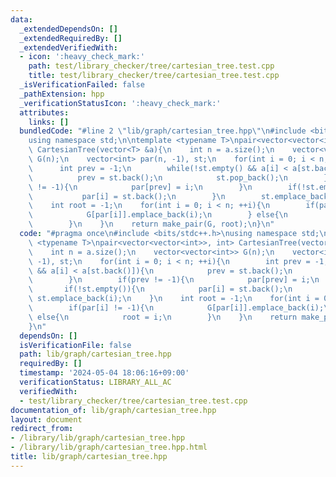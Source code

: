 ```yaml
---
data:
  _extendedDependsOn: []
  _extendedRequiredBy: []
  _extendedVerifiedWith:
  - icon: ':heavy_check_mark:'
    path: test/library_checker/tree/cartesian_tree.test.cpp
    title: test/library_checker/tree/cartesian_tree.test.cpp
  _isVerificationFailed: false
  _pathExtension: hpp
  _verificationStatusIcon: ':heavy_check_mark:'
  attributes:
    links: []
  bundledCode: "#line 2 \"lib/graph/cartesian_tree.hpp\"\n#include <bits/stdc++.h>\n\
    using namespace std;\n\ntemplate <typename T>\npair<vector<vector<int>>, int>\
    \ CartesianTree(vector<T> &a){\n    int n = a.size();\n    vector<vector<int>>\
    \ G(n);\n    vector<int> par(n, -1), st;\n    for(int i = 0; i < n; ++i){\n  \
    \      int prev = -1;\n        while(!st.empty() && a[i] < a[st.back()]){\n  \
    \          prev = st.back();\n            st.pop_back();\n        }\n        if(prev\
    \ != -1){\n            par[prev] = i;\n        }\n        if(!st.empty()){\n \
    \           par[i] = st.back();\n        }\n        st.emplace_back(i);\n    }\n\
    \    int root = -1;\n    for(int i = 0; i < n; ++i){\n        if(par[i] != -1){\n\
    \            G[par[i]].emplace_back(i);\n        } else{\n            root = i;\n\
    \        }\n    }\n    return make_pair(G, root);\n}\n"
  code: "#pragma once\n#include <bits/stdc++.h>\nusing namespace std;\n\ntemplate\
    \ <typename T>\npair<vector<vector<int>>, int> CartesianTree(vector<T> &a){\n\
    \    int n = a.size();\n    vector<vector<int>> G(n);\n    vector<int> par(n,\
    \ -1), st;\n    for(int i = 0; i < n; ++i){\n        int prev = -1;\n        while(!st.empty()\
    \ && a[i] < a[st.back()]){\n            prev = st.back();\n            st.pop_back();\n\
    \        }\n        if(prev != -1){\n            par[prev] = i;\n        }\n \
    \       if(!st.empty()){\n            par[i] = st.back();\n        }\n       \
    \ st.emplace_back(i);\n    }\n    int root = -1;\n    for(int i = 0; i < n; ++i){\n\
    \        if(par[i] != -1){\n            G[par[i]].emplace_back(i);\n        }\
    \ else{\n            root = i;\n        }\n    }\n    return make_pair(G, root);\n\
    }\n"
  dependsOn: []
  isVerificationFile: false
  path: lib/graph/cartesian_tree.hpp
  requiredBy: []
  timestamp: '2024-05-04 18:06:16+09:00'
  verificationStatus: LIBRARY_ALL_AC
  verifiedWith:
  - test/library_checker/tree/cartesian_tree.test.cpp
documentation_of: lib/graph/cartesian_tree.hpp
layout: document
redirect_from:
- /library/lib/graph/cartesian_tree.hpp
- /library/lib/graph/cartesian_tree.hpp.html
title: lib/graph/cartesian_tree.hpp
---
```

